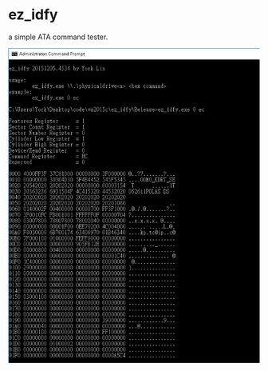 # ez_idfy
a simple ATA command tester.

![alt tag](https://github.com/tonsui/ez_idfy/blob/master/pic/run.png)
